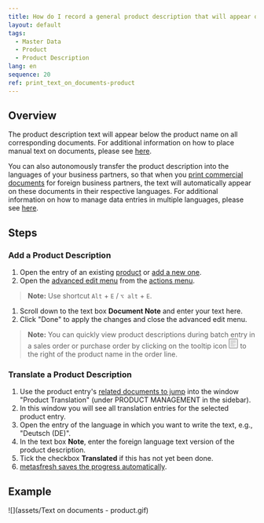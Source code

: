 ```yaml
---
title: How do I record a general product description that will appear on documents?
layout: default
tags:
  - Master Data
  - Product
  - Product Description
lang: en
sequence: 20
ref: print_text_on_documents-product
---
```


## Overview
The product description text will appear below the product name on all corresponding documents. For additional information on how to place manual text on documents, please see [here](Print_text_on_documents-general).

You can also autonomously transfer the product description into the languages of your business partners, so that when you [print commercial documents](PrintPreview) for foreign business partners, the text will automatically appear on these documents in their respective languages. For additional information on how to manage data entries in multiple languages, please see [here](Multilingual_data_management).

## Steps

### Add a Product Description
1. Open the entry of an existing [product](Menu) or [add a new one](NewProduct).
1. Open the [advanced edit menu](ViewModes) from the [actions menu](StartAction).
 >**Note:** Use shortcut `Alt` + `E` / `⌥ alt` + `E`.

1. Scroll down to the text box **Document Note** and enter your text here.
1. Click "Done" to apply the changes and close the advanced edit menu.
 >**Note:** You can quickly view product descriptions during batch entry in a sales order or purchase order by clicking on the tooltip icon ![](assets/Tooltip_icon.png) to the right of the product name in the order line.

### Translate a Product Description
1. Use the product entry's [related documents to jump](JumptoviaSidebar) into the window "Product Translation" (under PRODUCT MANAGEMENT in the sidebar).
1. In this window you will see all translation entries for the selected product entry.
1. Open the entry of the language in which you want to write the text, e.g., "Deutsch (DE)".
1. In the text box **Note**, enter the foreign language text version of the product description.
1. Tick the checkbox **Translated** if this has not yet been done.
1. [metasfresh saves the progress automatically](Saveindicator).

## Example
![](assets/Text on documents - product.gif)
